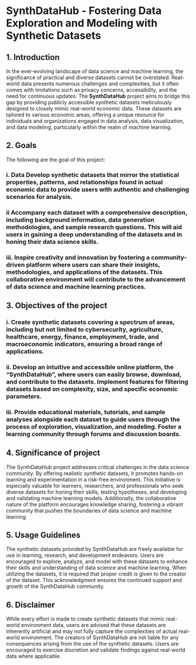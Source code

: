 # SynthDataHub - Fostering Data Exploration and Modeling with Synthetic Datasets

## 1.	Introduction
In the ever-evolving landscape of data science and machine learning, the significance of practical and diverse datasets cannot be overstated. Real-world data presents numerous challenges and complexities, but it often comes with limitations such as privacy concerns, accessibility, and the need for continuous updates. The **SynthDataHub** project aims to bridge this gap by providing publicly accessible synthetic datasets meticulously designed to closely mimic real-world economic data. These datasets are tailored to various economic areas, offering a unique resource for individuals and organizations engaged in data analysis, data visualization, and data modeling, particularly within the realm of machine learning.

## 2.	Goals
The following are the goal of this project:
### i. Data Develop synthetic datasets that mirror the statistical properties, patterns, and relationships found in actual economic data to provide users with authentic and challenging scenarios for analysis.
### ii Accompany each dataset with a comprehensive description, including background information, data generation methodologies, and sample research questions. This will aid users in gaining a deep understanding of the datasets and in honing their data science skills.
### iii. Inspire creativity and innovation by fostering a community-driven platform where users can share their insights, methodologies, and applications of the datasets. This collaborative environment will contribute to the advancement of data science and machine learning practices.
## 3.	Objectives of the project
### i. Create synthetic datasets covering a spectrum of areas, including but not limited to cybersecurity, agriculture, healthcare, energy, finance, employment, trade, and macroeconomic indicators, ensuring a broad range of applications.
### ii.	Develop an intuitive and accessible online platform, the “SynthDataHub”, where users can easily browse, download, and contribute to the datasets. Implement features for filtering datasets based on complexity, size, and specific economic parameters.
### iii.	Provide educational materials, tutorials, and sample analyses alongside each dataset to guide users through the process of exploration, visualization, and modeling. Foster a learning community through forums and discussion boards.

## 4.	Significance of project
The SynthDataHub project addresses critical challenges in the data science community. By offering realistic synthetic datasets, it promotes hands-on learning and experimentation in a risk-free environment. This initiative is especially valuable for learners, researchers, and professionals who seek diverse datasets for honing their skills, testing hypotheses, and developing and validating machine learning models. Additionally, the collaborative nature of the platform encourages knowledge sharing, fostering a vibrant community that pushes the boundaries of data science and machine learning.

## 5.	Usage Guidelines
The synthetic datasets provided by SynthDataHub are freely available for use in learning, research, and development endeavors. Users are encouraged to explore, analyze, and model with these datasets to enhance their skills and understanding of data science and machine learning. When utilizing the datasets, it is required that proper credit is given to the creator of the dataset. This acknowledgment ensures the continued support and growth of the SynthDataHub community.

## 6.	Disclaimer
While every effort is made to create synthetic datasets that mimic real-world environment data, users are advised that these datasets are inherently artificial and may not fully capture the complexities of actual real-world environment. The creators of SynthDataHub are not liable for any consequences arising from the use of the synthetic datasets. Users are encouraged to exercise discretion and validate findings against real-world data where applicable. 

